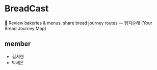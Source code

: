 # BreadCast
🍞 Review bakeries &amp; menus, share bread journey routes — 빵지순례 (Your Bread Journey Map)

## member
- 김서현
- 박세은
